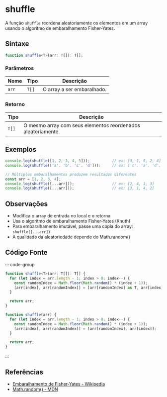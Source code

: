 # shuffle

A função `shuffle` reordena aleatoriamente os elementos em um array usando o algoritmo de embaralhamento Fisher-Yates.

## Sintaxe

```typescript
function shuffle<T>(arr: T[]): T[];
```

### Parâmetros

| Nome  | Tipo   | Descrição                                      |
|-------|--------|--------------------------------------------------|
| `arr` | `T[]`  | O array a ser embaralhado.                       |

### Retorno

| Tipo   | Descrição                                           |
|--------|-------------------------------------------------------|
| `T[]`  | O mesmo array com seus elementos reordenados aleatoriamente. |

## Exemplos

```typescript
console.log(shuffle([1, 2, 3, 4, 5]));          // ex: [3, 1, 5, 2, 4]
console.log(shuffle(['a', 'b', 'c', 'd']));     // ex: ['c', 'a', 'd', 'b']

// Múltiplos embaralhamentos produzem resultados diferentes
const arr = [1, 2, 3, 4];
console.log(shuffle([...arr]));                 // ex: [2, 4, 1, 3]
console.log(shuffle([...arr]));                 // ex: [3, 1, 4, 2]
```

## Observações

- Modifica o array de entrada no local e o retorna
- Usa o algoritmo de embaralhamento Fisher-Yates (Knuth)
- Para embaralhamento imutável, passe uma cópia do array: `shuffle([...arr])`
- A qualidade da aleatoriedade depende do Math.random()

## Código Fonte

::: code-group
```typescript
function shuffle<T>(arr: T[]): T[] {
  for (let index = arr.length - 1; index > 0; index--) {
    const randomIndex = Math.floor(Math.random() * (index + 1));
    [arr[index], arr[randomIndex]] = [arr[randomIndex] as T, arr[index] as T];
  }

  return arr;
}
```

```javascript
function shuffle(arr) {
  for (let index = arr.length - 1; index > 0; index--) {
    const randomIndex = Math.floor(Math.random() * (index + 1));
    [arr[index], arr[randomIndex]] = [arr[randomIndex], arr[index]];
  }

  return arr;
}
```
:::

## Referências

- [Embaralhamento de Fisher-Yates - Wikipedia](https://pt.wikipedia.org/wiki/Embaralhamento_de_Fisher-Yates)
- [Math.random() - MDN](https://developer.mozilla.org/pt-BR/docs/Web/JavaScript/Reference/Global_Objects/Math/random)